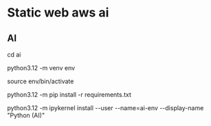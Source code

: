 # Static web aws ai

## AI

cd ai

python3.12 -m venv env

source env/bin/activate

python3.12 -m pip install -r requirements.txt

python3.12 -m ipykernel install --user --name=ai-env --display-name "Python (AI)"
